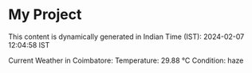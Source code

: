 # My Project

This content is dynamically generated in Indian Time (IST): 2024-02-07 12:04:58 IST


Current Weather in Coimbatore:
Temperature: 29.88 °C
Condition: haze
